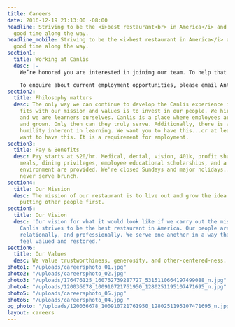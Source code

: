 ```yaml
---
title: Careers
date: 2016-12-19 21:13:00 -08:00
headline: Striving to be the <i>best restaurant<br> in America</i> and having a <br>damn
  good time along the way.
headline_mobile: Striving to be the <i>best restaurant in America</i> and have a damn
  good time along the way.
section1:
  title: Working at Canlis
  desc: |-
    We’re honored you are interested in joining our team. To help that process, we recommend you read most of this entire website to figure out what makes us tick. We recommend thinking about how working here will help you become more of who you want to become, not what you want to become. We recommend taking the advice of your mother — whatever it was she said, try to remember — it’s going to help you get a job here.

    To enquire about current employment opportunities, please email Anthea Gundersen at [work@canlis.com](mailto:work@canlis.com).
section2:
  title: Philosophy matters
  desc: The only way we can continue to develop the Canlis experience in a way that
    fits with our mission and values is to invest in our people. We hire learners
    and we are learners ourselves. Canlis is a place where employees are nurtured
    and grown. Only then can they truly serve. Additionally, there is a particular
    humility inherent in learning. We want you to have this...or at least to desperately
    want to have this. It is a requirement for employment.
section3:
  title: Pay & Benefits
  desc: Pay starts at $20/hr. Medical, dental, vision, 401k, profit sharing, staff
    meals, dining privileges, employee educational scholarships, and a superb team
    environment are provided. We're closed Sundays and major holidays...oh, and we'll
    never serve brunch.
section4:
  title: Our Mission
  desc: The mission of our restaurant is to live out and grow the idea that it's worth
    putting other people first.
section5:
  title: Our Vision
  desc: 'Our vision for what it would look like if we carry out the mission perfectly:
    Canlis strives to be the best restaurant in America. Our people are growing emotionally,
    relationally, and professionally. We serve one another in a way that makes people
    feel valued and restored.'
section6:
  title: Our Values
  desc: We value trustworthiness, generosity, and other-centered-ness.
photo1: "/uploads/careersphoto_01.jpg"
photo2: "/uploads/careersphoto_02.jpg"
photo3: "/uploads/176476125_160762739287727_5315110664197499088_n.jpg"
photo4: "/uploads/120036678_100910721761950_1280251195107471695_n.jpg"
photo5: "/uploads/careersphoto_05.jpg"
photo6: "/uploads/careersphoto_04.jpg "
og_photo: "/uploads/120036678_100910721761950_1280251195107471695_n.jpg"
layout: careers
---
```


